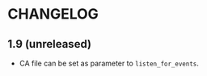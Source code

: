# CHANGELOG

1.9 (unreleased)
----------------

* CA file can be set as parameter to `listen_for_events`.
